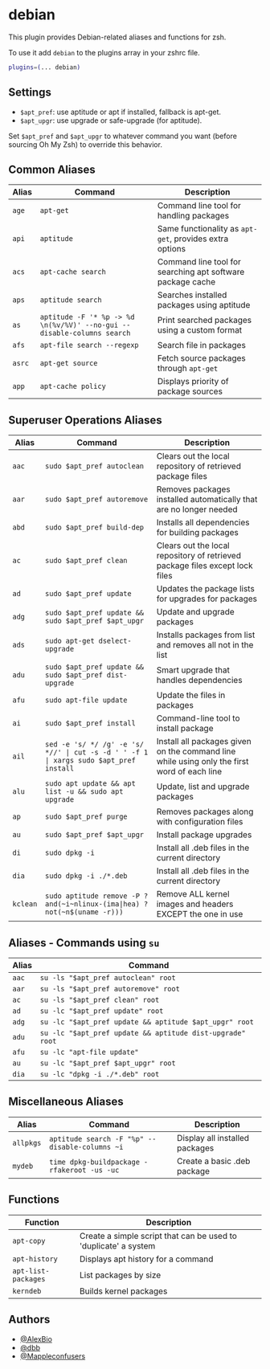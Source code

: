 # debian

This plugin provides Debian-related aliases and functions for zsh.

To use it add `debian` to the plugins array in your zshrc file.

```zsh
plugins=(... debian)
```

## Settings

- `$apt_pref`: use aptitude or apt if installed, fallback is apt-get.
- `$apt_upgr`: use upgrade or safe-upgrade (for aptitude).

Set `$apt_pref` and `$apt_upgr` to whatever command you want (before sourcing Oh My Zsh) to override this behavior.

## Common Aliases

| Alias  | Command                                                                | Description                                                |
| ------ | ---------------------------------------------------------------------- | ---------------------------------------------------------- |
| `age`  | `apt-get`                                                              | Command line tool for handling packages                    |
| `api`  | `aptitude`                                                             | Same functionality as `apt-get`, provides extra options    |
| `acs`  | `apt-cache search`                                                     | Command line tool for searching apt software package cache |
| `aps`  | `aptitude search`                                                      | Searches installed packages using aptitude                 |
| `as`   | `aptitude -F '* %p -> %d \n(%v/%V)' --no-gui --disable-columns search` | Print searched packages using a custom format              |
| `afs`  | `apt-file search --regexp`                                             | Search file in packages                                    |
| `asrc` | `apt-get source`                                                       | Fetch source packages through `apt-get`                    |
| `app`  | `apt-cache policy`                                                     | Displays priority of package sources                       |

## Superuser Operations Aliases

| Alias    | Command                                                                               | Description                                                                                 |
| -------- | ------------------------------------------------------------------------------------- | ------------------------------------------------------------------------------------------- |
| `aac`    | `sudo $apt_pref autoclean`                                                            | Clears out the local repository of retrieved package files                                  |
| `aar`    | `sudo $apt_pref autoremove`                                                           | Removes packages installed automatically that are no longer needed                          |
| `abd`    | `sudo $apt_pref build-dep`                                                            | Installs all dependencies for building packages                                             |
| `ac`     | `sudo $apt_pref clean`                                                                | Clears out the local repository of retrieved package files except lock files                |
| `ad`     | `sudo $apt_pref update`                                                               | Updates the package lists for upgrades for packages                                         |
| `adg`    | `sudo $apt_pref update && sudo $apt_pref $apt_upgr`                                   | Update and upgrade packages                                                                 |
| `ads`    | `sudo apt-get dselect-upgrade`                                                        | Installs packages from list and removes all not in the list                                 |
| `adu`    | `sudo $apt_pref update && sudo $apt_pref dist-upgrade`                                | Smart upgrade that handles dependencies                                                     |
| `afu`    | `sudo apt-file update`                                                                | Update the files in packages                                                                |
| `ai`     | `sudo $apt_pref install`                                                              | Command-line tool to install package                                                        |
| `ail`    | `sed -e 's/ */ /g' -e 's/ *//' \| cut -s -d ' ' -f 1 \| xargs sudo $apt_pref install` | Install all packages given on the command line while using only the first word of each line |
| `alu`    | `sudo apt update && apt list -u && sudo apt upgrade`                                  | Update, list and upgrade packages                                                           |
| `ap`     | `sudo $apt_pref purge`                                                                | Removes packages along with configuration files                                             |
| `au`     | `sudo $apt_pref $apt_upgr`                                                            | Install package upgrades                                                                    |
| `di`     | `sudo dpkg -i`                                                                        | Install all .deb files in the current directory                                             |
| `dia`    | `sudo dpkg -i ./*.deb`                                                                | Install all .deb files in the current directory                                             |
| `kclean` | `sudo aptitude remove -P ?and(~i~nlinux-(ima\|hea) ?not(~n$(uname -r)))`              | Remove ALL kernel images and headers EXCEPT the one in use                                  |

## Aliases - Commands using `su`

| Alias | Command                                                   |
| ----- | --------------------------------------------------------- |
| `aac` | `su -ls "$apt_pref autoclean" root`                       |
| `aar` | `su -ls "$apt_pref autoremove" root`                      |
| `ac`  | `su -ls "$apt_pref clean" root`                           |
| `ad`  | `su -lc "$apt_pref update" root`                          |
| `adg` | `su -lc "$apt_pref update && aptitude $apt_upgr" root`    |
| `adu` | `su -lc "$apt_pref update && aptitude dist-upgrade" root` |
| `afu` | `su -lc "apt-file update"`                                |
| `au`  | `su -lc "$apt_pref $apt_upgr" root`                       |
| `dia` | `su -lc "dpkg -i ./*.deb" root`                           |

## Miscellaneous Aliases

| Alias     | Command                                        | Description                    |
| --------- | ---------------------------------------------- | ------------------------------ |
| `allpkgs` | `aptitude search -F "%p" --disable-columns ~i` | Display all installed packages |
| `mydeb`   | `time dpkg-buildpackage -rfakeroot -us -uc`    | Create a basic .deb package    |

## Functions

| Function            | Description                                                     |
| ------------------- | --------------------------------------------------------------- |
| `apt-copy`          | Create a simple script that can be used to 'duplicate' a system |
| `apt-history`       | Displays apt history for a command                              |
| `apt-list-packages` | List packages by size                                           |
| `kerndeb`           | Builds kernel packages                                          |

## Authors

- [@AlexBio](https://github.com/AlexBio)
- [@dbb](https://github.com/dbb)
- [@Mappleconfusers](https://github.com/Mappleconfusers)
